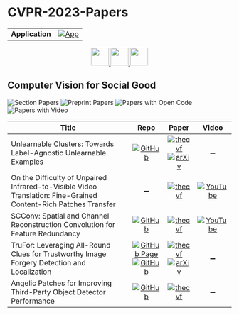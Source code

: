 # CVPR-2023-Papers

<table>
    <tr>
        <td><strong>Application</strong></td>
        <td>
            <a href="https://huggingface.co/spaces/DmitryRyumin/NewEraAI-Papers" style="float:left;">
                <img src="https://img.shields.io/badge/🤗-NewEraAI--Papers-FFD21F.svg" alt="App" />
            </a>
        </td>
    </tr>
</table>

<div align="center">
  <a href="https://github.com/DmitryRyumin/CVPR-2023-Papers/blob/main/sections/2023/main/computer-vision-theory.md">
    <img src="https://cdn.jsdelivr.net/gh/DmitryRyumin/NewEraAI-Papers@main/images/left.svg" width="40" alt="" />
  </a>
  <a href="https://github.com/DmitryRyumin/CVPR-2023-Papers/">
    <img src="https://cdn.jsdelivr.net/gh/DmitryRyumin/NewEraAI-Papers@main/images/home.svg" width="40" alt="" />
  </a>
  <a href="https://github.com/DmitryRyumin/CVPR-2023-Papers/blob/main/sections/2023/main/others.md">
    <img src="https://cdn.jsdelivr.net/gh/DmitryRyumin/NewEraAI-Papers@main/images/right.svg" width="40" alt="" />
  </a>
</div>

## Computer Vision for Social Good

![Section Papers](https://img.shields.io/badge/Section%20Papers-5-42BA16) ![Preprint Papers](https://img.shields.io/badge/Preprint%20Papers-2-b31b1b) ![Papers with Open Code](https://img.shields.io/badge/Papers%20with%20Open%20Code-4-1D7FBF) ![Papers with Video](https://img.shields.io/badge/Papers%20with%20Video-2-FF0000)

| **Title** | **Repo** | **Paper** | **Video** |
|-----------|:--------:|:---------:|:---------:|
| Unlearnable Clusters: Towards Label-Agnostic Unlearnable Examples | [![GitHub](https://img.shields.io/github/stars/jiamingzhang94/Unlearnable-Clusters?style=flat)](https://github.com/jiamingzhang94/Unlearnable-Clusters) | [![thecvf](https://img.shields.io/badge/pdf-thecvf-7395C5.svg)](https://openaccess.thecvf.com/content/CVPR2023/papers/Zhang_Unlearnable_Clusters_Towards_Label-Agnostic_Unlearnable_Examples_CVPR_2023_paper.pdf) <br /> [![arXiv](https://img.shields.io/badge/arXiv-2301.01217-b31b1b.svg)](http://arxiv.org/abs/2301.01217) | :heavy_minus_sign: |
| On the Difficulty of Unpaired Infrared-to-Visible Video Translation: Fine-Grained Content-Rich Patches Transfer | :heavy_minus_sign: | [![thecvf](https://img.shields.io/badge/pdf-thecvf-7395C5.svg)](https://openaccess.thecvf.com/content/CVPR2023/papers/Yu_On_the_Difficulty_of_Unpaired_Infrared-to-Visible_Video_Translation_Fine-Grained_Content-Rich_CVPR_2023_paper.pdf) | [![YouTube](https://img.shields.io/badge/YouTube-%23FF0000.svg?style=for-the-badge&logo=YouTube&logoColor=white)](https://www.youtube.com/watch?v=ENiyidPXqb8) |
| SCConv: Spatial and Channel Reconstruction Convolution for Feature Redundancy | [![GitHub](https://img.shields.io/github/stars/cheng-haha/ScConv?style=flat)](https://github.com/cheng-haha/ScConv) | [![thecvf](https://img.shields.io/badge/pdf-thecvf-7395C5.svg)](https://openaccess.thecvf.com/content/CVPR2023/papers/Li_SCConv_Spatial_and_Channel_Reconstruction_Convolution_for_Feature_Redundancy_CVPR_2023_paper.pdf) | [![YouTube](https://img.shields.io/badge/YouTube-%23FF0000.svg?style=for-the-badge&logo=YouTube&logoColor=white)](https://www.youtube.com/watch?v=YDV_qAw9c1k) |
| TruFor: Leveraging All-Round Clues for Trustworthy Image Forgery Detection and Localization | [![GitHub Page](https://img.shields.io/badge/GitHub-Page-159957.svg)](https://grip-unina.github.io/TruFor/) <br /> [![GitHub](https://img.shields.io/github/stars/grip-unina/TruFor?style=flat)](https://github.com/grip-unina/TruFor) | [![thecvf](https://img.shields.io/badge/pdf-thecvf-7395C5.svg)](https://openaccess.thecvf.com/content/CVPR2023/papers/Guillaro_TruFor_Leveraging_All-Round_Clues_for_Trustworthy_Image_Forgery_Detection_and_CVPR_2023_paper.pdf) <br /> [![arXiv](https://img.shields.io/badge/arXiv-2212.10957-b31b1b.svg)](http://arxiv.org/abs/2212.10957) | :heavy_minus_sign: |
| Angelic Patches for Improving Third-Party Object Detector Performance | [![GitHub](https://img.shields.io/github/stars/averysi224/angelic_patches?style=flat)](https://github.com/averysi224/angelic_patches) | [![thecvf](https://img.shields.io/badge/pdf-thecvf-7395C5.svg)](https://openaccess.thecvf.com/content/CVPR2023/papers/Si_Angelic_Patches_for_Improving_Third-Party_Object_Detector_Performance_CVPR_2023_paper.pdf) | :heavy_minus_sign: |
